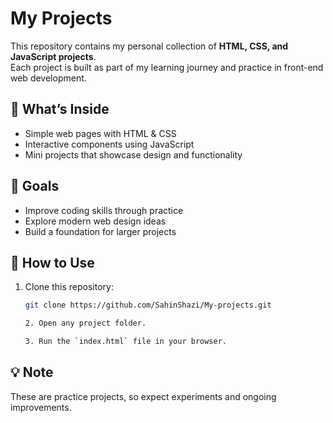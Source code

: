 # My Projects

This repository contains my personal collection of **HTML, CSS, and JavaScript projects**.  
Each project is built as part of my learning journey and practice in front-end web development.  

## 📂 What’s Inside
- Simple web pages with HTML & CSS
- Interactive components using JavaScript
- Mini projects that showcase design and functionality

## 🚀 Goals
- Improve coding skills through practice
- Explore modern web design ideas
- Build a foundation for larger projects

## 🔗 How to Use
1. Clone this repository:
   ```bash
   git clone https://github.com/SahinShazi/My-projects.git
   
   2. Open any project folder.

   3. Run the `index.html` file in your browser.

## 💡 Note
These are practice projects, so expect experiments and ongoing improvements.